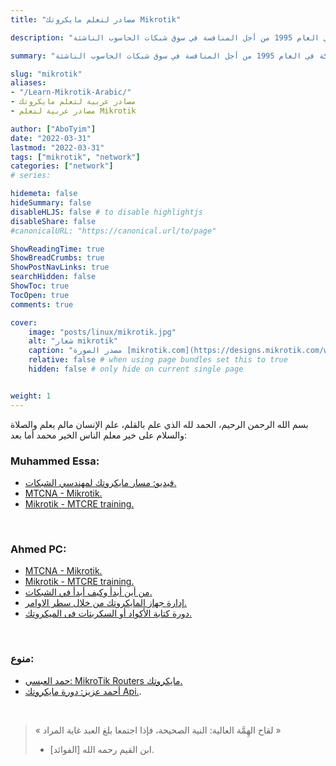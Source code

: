 ```yaml
---
title: "مصادر لتعلم مايكروتك Mikrotik"

description: "هي شركة معروفة عالميًا براوتر مايكروتك الشركة ذات أصول لاتيفية، وتقوم بتصنيع تجهيزات شبكات الحاسوب، وتبيع منتجات الشبكات اللاسلكية والموجهات أو ما يطلق عليها الراوتر. نشأت هذه الشركة في العام 1995 من أجل المنافسة في سوق شبكات الحاسوب الناشئة."

summary: "هي شركة معروفة عالميًا براوتر مايكروتك الشركة ذات أصول لاتيفية، وتقوم بتصنيع تجهيزات شبكات الحاسوب، وتبيع منتجات الشبكات اللاسلكية والموجهات أو ما يطلق عليها الراوتر. نشأت هذه الشركة في العام 1995 من أجل المنافسة في سوق شبكات الحاسوب الناشئة."

slug: "mikrotik"
aliases: 
- "/Learn-Mikrotik-Arabic/"
- مصادر عربية لتعلم مايكروتك
- مصادر عربية لتعلم Mikrotik

author: ["AboTyim"]
date: "2022-03-31"
lastmod: "2022-03-31"
tags: ["mikrotik", "network"]
categories: ["network"]
# series: 

hidemeta: false
hideSummary: false
disableHLJS: false # to disable highlightjs
disableShare: false
#canonicalURL: "https://canonical.url/to/page"

ShowReadingTime: true
ShowBreadCrumbs: true
ShowPostNavLinks: true
searchHidden: false
ShowToc: true
TocOpen: true
comments: true

cover:
    image: "posts/linux/mikrotik.jpg"
    alt: "شعار mikrotik"
    caption: "مصدر الصورة [mikrotik.com](https://designs.mikrotik.com/wallpapers.php)"
    relative: false # when using page bundles set this to true
    hidden: false # only hide on current single page


weight: 1
---
```




بسم الله الرحمن الرحيم، الحمد لله الذي علم بالقلم، علم الإنسان مالم يعلم والصلاة والسلام على خير معلم الناس الخير محمد أما بعد:



### Muhammed Essa:

- [فيديو: مسار مايكروتك لمهندسي الشبكات.](https://www.youtube.com/watch?v=D2rPL0fenLA)
- [MTCNA - Mikrotik.](https://www.youtube.com/playlist?list=PLMYF6NkLrdN9-NtMWJRpOzDZHBhhODKmT)
- [Mikrotik - MTCRE training.](https://www.youtube.com/playlist?list=PLMYF6NkLrdN8ruoZD1uvzXmeUMCJGYqZg)

<br>

### Ahmed PC:

- [MTCNA - Mikrotik.](https://www.youtube.com/playlist?list=PL9eI2I9Wu9rRRj8LYRHDHGdx7IYs-a0BG)
- [Mikrotik - MTCRE training.](https://www.youtube.com/playlist?list=PL9eI2I9Wu9rTJJWx2JVUhyZyBl7zlVvWA)
- [من أين أبدأ وكيف أبدأ في الشبكات.](https://www.youtube.com/playlist?list=PL9eI2I9Wu9rR-dt2PBUim4O-ILA8YfPkd)
- [إدارة جهاز المايكروتك من خلال سطر الاوامر.](https://www.youtube.com/playlist?list=PL9eI2I9Wu9rTpOionF4tRJ0Evo5DSAX9o)
- [دورة كتابة الأكواد أو السكربتات فى الميكروتك.](https://www.youtube.com/playlist?list=PL9eI2I9Wu9rQhlbAtOLkl23T0w-Ilr5i4)

<br>

### منوع:

- [حمد العبسي: MikroTik Routers مايكروتك.](https://www.youtube.com/playlist?list=PL_fM3hPRoGFaLiqBBTNnt8lzBmCBlE4AQ)
- [أحمد عزيز: دورة مايكروتك Api.](https://www.youtube.com/watch?v=zNbcdldop3c&list=PLgEjCx61Ee7O0e3qE3N4C1-5XiVWgPAGR).

<br>

> « لقاح الهِمَّة العالية: النية الصحيحة، فإذا اجتمعا بلغ العبد غاية المراد »
> 
> * ابن القيم رحمه الله [الفوائد].

